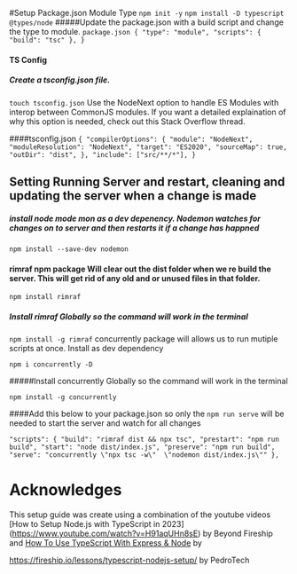 #Setup
Package.json Module Type
`npm init -y`
`npm install -D typescript @types/node`
#####Update the package.json with a build script and change the type to module.
`package.json
{
  "type": "module",
  "scripts": {
    "build": "tsc"
  },
}`

#### TS Config

##### Create a tsconfig.json file.

`touch tsconfig.json`
Use the NodeNext option to handle ES Modules with interop between CommonJS modules. If you want a detailed explaination of why this option is needed, check out this Stack Overflow thread.

####tsconfig.json
`{
    "compilerOptions": {
      "module": "NodeNext",
      "moduleResolution": "NodeNext",
      "target": "ES2020",
      "sourceMap": true,
      "outDir": "dist",
    },
    "include": ["src/**/*"],
  }
 `

## Setting Running Server and restart, cleaning and updating the server when a change is made

##### install node mode mon as a dev depenency. Nodemon watches for changes on to server and then restarts it if a change has happned

` npm install --save-dev nodemon
`

#### rimraf npm package Will clear out the dist folder when we re build the server. This will get rid of any old and or unused files in that folder.

` npm install rimraf
`

##### Install rimraf Globally so the command will work in the terminal

`npm install -g rimraf`
concurrently package will allows us to run mutiple scripts at once. Install as dev dependency

` npm i concurrently -D
`

#####Install concurrently Globally so the command will work in the terminal

`npm install -g concurrently`

####Add this below to your package.json so only the `npm run serve` will be needed to start the server and watch for all changes

` "scripts": {
    "build": "rimraf dist && npx tsc",
    "prestart": "npm run build",
    "start": "node dist/index.js",
    "preserve": "npm run build",
    "serve": "concurrently \"npx tsc -w\"  \"nodemon dist/index.js\""
  },
`

# Acknowledges

This setup guide was create using a combination of the youtube videos [How to Setup Node.js with TypeScript in 2023]
(https://www.youtube.com/watch?v=H91aqUHn8sE) 
by Beyond Fireship and 
[How To Use TypeScript With Express & Node](https://www.youtube.com/watch?v=qy8PxD3alWw) by 

https://fireship.io/lessons/typescript-nodejs-setup/  by PedroTech

